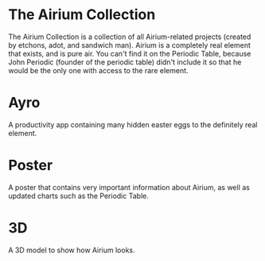 # The Airium Collection
The Airium Collection is a collection of all Airium-related projects (created by etchons, adot, and sandwich man). Airium is a completely real element that exists, and is pure air. You can't find it on the Periodic Table, because John Periodic (founder of the periodic table) didn't include it so that he would be the only one with access to the rare element.
# Ayro
A productivity app containing many hidden easter eggs to the definitely real element.
# Poster
A poster that contains very important information about Airium, as well as updated charts such as the Periodic Table.
# 3D
A 3D model to show how Airium looks.
